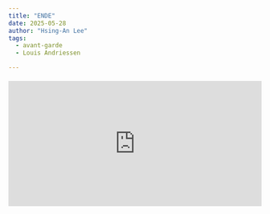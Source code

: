 ```yaml
---
title: "ENDE"
date: 2025-05-28
author: "Hsing-An Lee"
tags: 
  - avant-garde
  - Louis Andriessen

---
```



<div class="youtube-embed" style="max-width:900px; margin: 1.2rem 0;">
  <iframe width="100%" height="250" src="https://www.youtube.com/embed/51jD6exiW1A" title="Polygatari-Matsuri" frameborder="0" allow="accelerometer; autoplay; clipboard-write; encrypted-media; gyroscope; picture-in-picture" allowfullscreen></iframe>
</div>


 <!--more-->